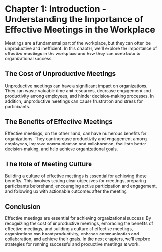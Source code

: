Chapter 1: Introduction - Understanding the Importance of Effective Meetings in the Workplace
=============================================================================================

Meetings are a fundamental part of the workplace, but they can often be unproductive and inefficient. In this chapter, we'll explore the importance of effective meetings in the workplace and how they can contribute to organizational success.

The Cost of Unproductive Meetings
---------------------------------

Unproductive meetings can have a significant impact on organizations. They can waste valuable time and resources, decrease engagement and productivity among employees, and hinder decision-making processes. In addition, unproductive meetings can cause frustration and stress for participants.

The Benefits of Effective Meetings
----------------------------------

Effective meetings, on the other hand, can have numerous benefits for organizations. They can increase productivity and engagement among employees, improve communication and collaboration, facilitate better decision-making, and help achieve organizational goals.

The Role of Meeting Culture
---------------------------

Building a culture of effective meetings is essential for achieving these benefits. This involves setting clear objectives for meetings, preparing participants beforehand, encouraging active participation and engagement, and following up with actionable outcomes after the meeting.

Conclusion
----------

Effective meetings are essential for achieving organizational success. By recognizing the cost of unproductive meetings, embracing the benefits of effective meetings, and building a culture of effective meetings, organizations can boost productivity, enhance communication and collaboration, and achieve their goals. In the next chapters, we'll explore strategies for running successful and productive meetings at work.
